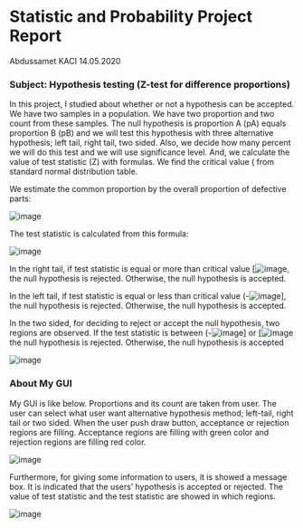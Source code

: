 #                                                     Statistic and Probability Project Report
Abdussamet KACI                                                                                                            14.05.2020
### Subject: Hypothesis testing (Z-test for difference proportions)
In this project, I studied about whether or not a hypothesis can be accepted. We have two samples in a population. We have two proportion and two count from these samples. The null hypothesis is proportion A (pA) equals proportion B (pB) and we will test this hypothesis with three alternative hypothesis; left tail, right tail, two sided. Also, we decide how many percent we will do this test and we will use significance level. And, we calculate the value of test statistic (Z) with formulas. We find the critical value (   from standard normal distribution table.

We estimate the common proportion by the overall proportion of defective parts: 

![image](https://user-images.githubusercontent.com/61049743/94153798-e2f47b00-fe85-11ea-9016-9d38f7fffcd1.png)

The test statistic is calculated from this formula: 

![image](https://user-images.githubusercontent.com/61049743/94153973-12a38300-fe86-11ea-873d-798c061cf82c.png)

In the right tail, if test statistic is equal or more than critical value [![image](https://user-images.githubusercontent.com/61049743/94154205-55fdf180-fe86-11ea-979f-80743998095c.png), the null hypothesis is rejected. Otherwise, the null hypothesis is accepted.  

In the left tail, if test statistic is equal or less than critical value (-![image](https://user-images.githubusercontent.com/61049743/94154438-8ba2da80-fe86-11ea-802a-10533930a8b5.png)], the null hypothesis is rejected. Otherwise, the null hypothesis is accepted.  

In the two sided, for deciding to reject or accept the null hypothesis, two regions are observed. If the test statistic is between (-![image](https://user-images.githubusercontent.com/61049743/94154705-dae90b00-fe86-11ea-9d0d-b9b4c401f3db.png)] or [![image](https://user-images.githubusercontent.com/61049743/94154882-066bf580-fe87-11ea-8417-8695e2ee9677.png) the null hypothesis is rejected. Otherwise, the null hypothesis is accepted  

![image](https://user-images.githubusercontent.com/61049743/94155199-5c409d80-fe87-11ea-8def-176c22ea7f2e.png)

### About My GUI
My GUI is like below. Proportions and its count are taken from user. The user can select what user want alternative hypothesis method; left-tail, right tail or two sided.  When the user push draw button, acceptance or rejection regions are filling. Acceptance regions are filling with green color and rejection regions are filling red color.

![image](https://user-images.githubusercontent.com/61049743/94155377-8f832c80-fe87-11ea-9455-a76d0fa9857d.png)

Furthermore, for giving some information to users, it is showed a message box. It is indicated that the users’ hypothesis is accepted or rejected. The value of test statistic and the test statistic are showed in which regions.

![image](https://user-images.githubusercontent.com/61049743/94155517-b3467280-fe87-11ea-8995-b092ca28fdb2.png)
